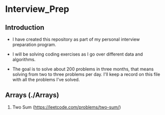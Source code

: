 # Interview_Prep

## Introduction
- I have created this repository as part of my personal interview preparation
program.

- I will be solving coding exercises as I go over different data and algorithms.

- The goal is to solve about 200 problems in three months, that means solving from
two to three problems per day. I'll keep a record on this file with all the
problems I've solved.

## Arrays (./Arrays)

1. Two Sum (https://leetcode.com/problems/two-sum/)